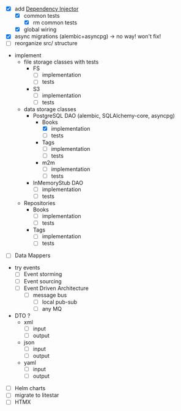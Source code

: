 * [x] add [Dependency Injector](https://python-dependency-injector.ets-labs.org/)
  * [x] common tests
    * [x] rm common tests
  * [x] global wiring
* [x] async migrations (alembic+asyncpg) -> no way! won't fix!
* [ ] reorganize src/ structure
* implement
  * file storage classes with tests
    * FS
      * [ ] implementation
      * [ ] tests
    * S3
      * [ ] implementation
      * [ ] tests
  * data storage classes
    * PostgreSQL DAO (alembic, SQLAlchemy-core, asyncpg)
      * Books
        * [x] implementation
        * [ ] tests
      * Tags
        * [ ] implementation
        * [ ] tests
      * m2m
        * [ ] implementation
        * [ ] tests
    * InMemoryStub DAO
      * [ ] implementation
      * [ ] tests
  * Repositories
    * Books
      * [ ] implementation
      * [ ] tests
    * Tags
      * [ ] implementation
      * [ ] tests
* [ ] Data Mappers
* try events
  * [ ] Event storming
  * [ ] Event sourcing
  * [ ] Event Driven Architecture
    * [ ] message bus 
      * [ ] local pub-sub
      * [ ] any MQ
* DTO ?
  * xml
    * [ ] input
    * [ ] output
  * json
    * [ ] input
    * [ ] output
  * yaml
    * [ ] input
    * [ ] output
* [ ] Helm charts
* [ ] migrate to litestar
* [ ] HTMX
